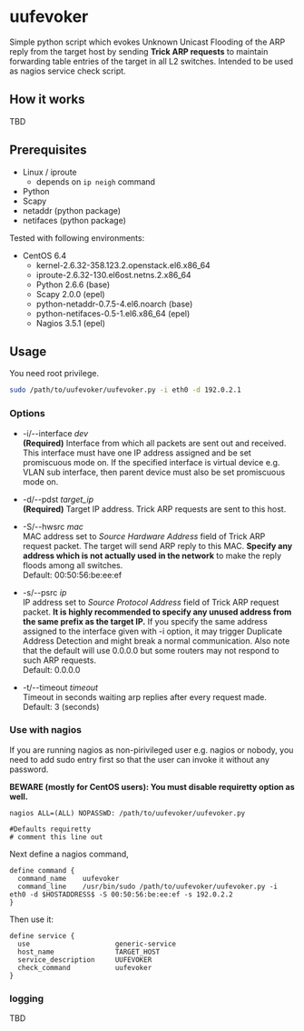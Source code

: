 # uufevoker

Simple python script which evokes Unknown Unicast Flooding of the ARP reply from the target host by sending **Trick ARP requests** to maintain forwarding table entries of the target in all L2 switches. Intended to be used as nagios service check script.

## How it works

TBD

## Prerequisites

- Linux / iproute
    - depends on `ip neigh` command
- Python
- Scapy
- netaddr (python package)
- netifaces (python package)

Tested with following environments:

- CentOS 6.4
    - kernel-2.6.32-358.123.2.openstack.el6.x86_64
    - iproute-2.6.32-130.el6ost.netns.2.x86_64
    - Python 2.6.6 (base)
    - Scapy 2.0.0 (epel)
    - python-netaddr-0.7.5-4.el6.noarch (base)
    - python-netifaces-0.5-1.el6.x86_64 (epel)
    - Nagios 3.5.1 (epel)

## Usage

You need root privilege.

```bash
sudo /path/to/uufevoker/uufevoker.py -i eth0 -d 192.0.2.1
```

### Options

- -i/--interface *dev*  
**(Required)** Interface from which all packets are sent out and received. This interface must have one IP address assigned and be set promiscuous mode on. If the specified interface is virtual device e.g. VLAN sub interface, then parent device must also be set promiscuous mode on.

- -d/--pdst *target_ip*  
**(Required)** Target IP address. Trick ARP requests are sent to this host.

- -S/--hwsrc *mac*  
MAC address set to *Source Hardware Address* field of Trick ARP request packet. The target will send ARP reply to this MAC. **Specify any address which is not actually used in the network** to make the reply floods among all switches.  
Default: 00:50:56:be:ee:ef

- -s/--psrc *ip*  
IP address set to *Source Protocol Address* field of Trick ARP request packet. **It is highly recommended to specify any unused address from the same prefix as the target IP.** If you specify the same address assigned to the interface given with -i option, it may trigger Duplicate Address Detection and might break a normal communication. Also note that the default will use 0.0.0.0 but some routers may not respond to such ARP requests.  
Default: 0.0.0.0

- -t/--timeout *timeout*  
Timeout in seconds waiting arp replies after every request made.  
Default: 3 (seconds)

### Use with nagios

If you are running nagios as non-pirivileged user e.g. nagios or nobody, you need to add sudo entry first so that the user can invoke it without any password.

**BEWARE (mostly for CentOS users): You must disable requiretty option as well.**

```
nagios ALL=(ALL) NOPASSWD: /path/to/uufevoker/uufevoker.py

#Defaults requiretty
# comment this line out
```

Next define a nagios command,

```
define command {
  command_name    uufevoker
  command_line    /usr/bin/sudo /path/to/uufevoker/uufevoker.py -i eth0 -d $HOSTADDRESS$ -S 00:50:56:be:ee:ef -s 192.0.2.2
}
```

Then use it:

```
define service {
  use                     generic-service
  host_name               TARGET_HOST
  service_description     UUFEVOKER
  check_command           uufevoker
}
```

### logging

TBD
